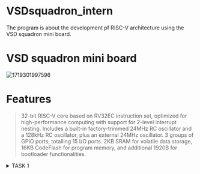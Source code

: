 # VSDsquadron_intern
The program is about the development pf RISC-V architecture using the VSD squadron mini board.
# VSD squadron mini board
![1719301997596](https://github.com/Nithishv26-git/vsdsquadronmini/assets/173581404/e3845873-2e6f-47ff-82f7-6331eb2ef3b6)
# Features 
>32-bit RISC-V core based on RV32EC instruction set, optimized for high-performance computing with support for 2-level interrupt nesting.
>Includes a built-in factory-trimmed 24MHz RC oscillator and a 128kHz RC oscillator, plus an external 24MHz oscillator.
>3 groups of GPIO ports, totalling 15 I/O ports.
>2KB SRAM for volatile data storage, 16KB CodeFlash for program memory, and additional 1920B for bootloader functionalities.
<details>
<summary>TASK 1</summary>
<br>
  
# Writing a C code to count sum of numbers from 1 to n using gedit or Leafpad.
  
![Screenshot (195)](https://github.com/Nithishv26-git/vsdsquadronmini/assets/173581404/36ba135b-b4a4-47ad-86ed-66e3c598559c)
### Output for the above code:
![Screenshot (196)](https://github.com/Nithishv26-git/vsdsquadronmini/assets/173581404/b809ac50-06e3-4bb3-b054-e7d9f7839ac6)
### Compiling the same code for RISC-V:
![Screenshot (197)](https://github.com/Nithishv26-git/vsdsquadronmini/assets/173581404/0e7d51be-0a95-4816-816f-1c50518e327e)


